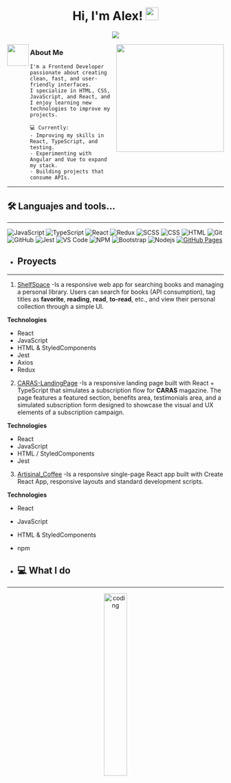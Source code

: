 <h1 align="center">
  Hi, I'm Alex!
  <img src="https://media.giphy.com/media/hvRJCLFzcasrR4ia7z/giphy.gif" width="30">
</h1>

<div align="center">
<img src="https://readme-typing-svg.herokuapp.com?font=Architects+Daughter&color=449DFC&size=27&center=true&lines=Developer+Front-End...;I+have+20+years...;Always+learning..." />  
</div>


<picture align="right"><img align="right" src="https://media.tenor.com/pPoUmi0Z1fUAAAAC/cat-pet.gif" width="250" /></picture>

  <img align="left" src = "https://github.com/7oSkaaa/7oSkaaa/blob/main/Images/about_me.gif?raw=true" width = 50px>
  
### About Me ###




```
I'm a Frontend Developer passionate about creating clean, fast, and user-friendly interfaces.  
I specialize in HTML, CSS, JavaScript, and React, and I enjoy learning new technologies to improve my projects.  

💻 Currently:
- Improving my skills in React, TypeScript, and testing.
- Experimenting with Angular and Vue to expand my stack.
- Building projects that consume APIs.
```
<hr>


## 🛠️ Languajes and tools...
-------------------
![JavaScript](https://img.shields.io/badge/-JavaScript-000?&logo=JavaScript)
![TypeScript](https://img.shields.io/badge/-TypeScript-000?&logo=TypeScript&logoColor=007ACC)
![React](https://img.shields.io/badge/-React-000?&logo=React)
![Redux](https://img.shields.io/badge/-Redux-000?&logo=Redux)
![SCSS](https://img.shields.io/badge/-SCSS-000?&logo=Sass)
![CSS](https://img.shields.io/badge/-CSS-000?&logo=CSS3)
![HTML](https://img.shields.io/badge/-HTML-000?&logo=HTML5)
![Git](https://img.shields.io/badge/-Git-000?&logo=Git)
![GitHub](https://img.shields.io/badge/-GitHub-000?&logo=GitHub)
![Jest](https://img.shields.io/badge/-Jest-000?&logo=Jest)
![VS Code](https://img.shields.io/badge/-VS%20Code-000?&logo=Visual-Studio-Code)
![NPM](https://img.shields.io/badge/-NPM-000?&logo=NPM)
![Bootstrap](https://img.shields.io/badge/-Bootstrap-000?&logo=Bootstrap)
![Nodejs](https://img.shields.io/badge/-Nodejs-000?&logo=Node.js)
<a href="#"><img alt="GitHub Pages" src="https://img.shields.io/badge/GitHub%20Pages-000.svg?logo=github&logoColor=white"></a> 


<!--
### Profile Stats

<img alt="Alex's Github Stats" src="https://github-readme-stats.vercel.app/api/?username=Alex0-8&show_icons=true&include_all_commits=true&count_private=true&theme=react&hide_border=true&bg_color=1F222E&title_color=F85D7F&icon_color=F8D866" height="192px"/><img alt="Alex's Top Languages" src="https://github-readme-stats.vercel.app/api/top-langs/?username=Alex0-8&langs_count=8&layout=compact&theme=react&hide_border=true&bg_color=1F222E&title_color=F85D7F&icon_color=F8D866" height="192px"/>


### 🔥 Streak Stats

![Alex's GitHub stats](https://github-readme-streak-stats.herokuapp.com/?user=Alex0-8&theme=tokyonight)
-->


- <h2>Proyects</h2>
-------------------
1. [ShelfSpace](https://github.com/Alex0-8/Shelf_Space)
-Is a responsive web app for searching books and managing a personal library.
Users can search for books (API consumption), tag titles as **favorite**, **reading**, **read**, **to-read**, etc., and view their personal collection through a simple UI.

**Technologies**
- React
- JavaScript
- HTML & StyledComponents
- Jest
- Axios
- Redux


2. [CARAS-LandingPage](https://github.com/Alex0-8/Caras_Landing_Page)
-Is a responsive landing page built with React + TypeScript that simulates a subscription flow for **CARAS** magazine. The page features a featured section, benefits area, testimonials area, and a simulated subscription form designed to showcase the visual and UX elements of a subscription campaign.

**Technologies**
- React
- JavaScript
- HTML / StyledComponents
- Jest

3. [Artisinal_Coffee](https://github.com/Alex0-8/Artisanal_Coffee)
-Is a responsive single-page React app built with Create React App, responsive layouts and standard development scripts.

**Technologies**
- React
- JavaScript
- HTML & StyledComponents
- npm



- <h2>💻 What I do</h2>
-------------------
<div align="center">
<img src="https://media2.giphy.com/media/v1.Y2lkPTc5MGI3NjExdXZwNGtxa3JhbDNoNGh6NGkxa2pvZmt4MHBkbjg4aXJidDAwbWRpZCZlcD12MV9pbnRlcm5hbF9naWZfYnlfaWQmY3Q9Zw/hvEdKpliYKcY0s4Pak/giphy.gif" alt="coding" width="33%"/>
</div>
